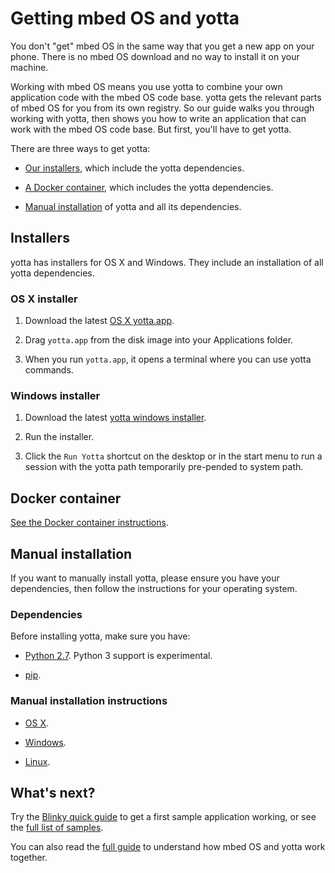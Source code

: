 # Getting mbed OS and yotta

You don't "get" mbed OS in the same way that you get a new app on your phone. There is no mbed OS download and no way to install it on your machine.

Working with mbed OS means you use yotta to combine your own application code with the mbed OS code base. yotta gets the relevant parts of mbed OS for you from its own registry. So our guide walks you through working with yotta, then shows you how to write an application that can work with the mbed OS code base. But first, you'll have to get yotta.

There are three ways to get yotta: 

* [Our installers](#installers), which include the yotta dependencies.

* [A Docker container](#docker-container), which includes the yotta dependencies. 

* [Manual installation](#manual-installation) of yotta and all its dependencies.

## Installers

yotta has installers for OS X and Windows. They include an installation of all yotta dependencies. 

### OS X installer

1. Download the latest [OS X yotta.app](https://github.com/ARMmbed/yotta_osx_installer/releases/latest).

1. Drag ``yotta.app`` from the disk image into your Applications folder.

1. When you run ``yotta.app``, it opens a terminal where you can use yotta commands.

### Windows installer

1. Download the latest [yotta windows installer](https://github.com/ARMmbed/yotta_windows_installer/releases/latest).

1. Run the installer.

1. Click the ``Run Yotta`` shortcut on the desktop or in the start menu to run a session with the yotta path temporarily pre-pended to system path.

## Docker container

[See the Docker container instructions](docker_install.md).

## Manual installation

If you want to manually install yotta, please ensure you have your dependencies, then follow the instructions for your operating system.

### Dependencies

Before installing yotta, make sure you have:

* [Python 2.7](https://www.python.org/download/releases/2.7/). Python 3 support is experimental.

* [pip](https://pypi.python.org/pypi/pip).

### Manual installation instructions

* [OS X](http://yottadocs.mbed.com/#installing-on-osx).

* [Windows](http://yottadocs.mbed.com/#installing-on-windows).

* [Linux](http://yottadocs.mbed.com/#installing-on-linux).

## What's next?

Try the [Blinky quick guide](FirstProjectmbedOS.md) to get a first sample application working, or see the [full list of samples](GetTheCode.md).

You can also read the [full guide](Full_Guide/app_on_yotta.md) to understand how mbed OS and yotta work together. 
